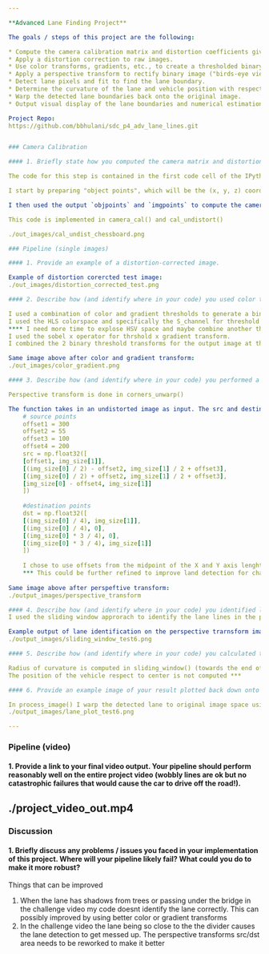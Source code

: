 ```yaml
---

**Advanced Lane Finding Project**

The goals / steps of this project are the following:

* Compute the camera calibration matrix and distortion coefficients given a set of chessboard images.
* Apply a distortion correction to raw images.
* Use color transforms, gradients, etc., to create a thresholded binary image.
* Apply a perspective transform to rectify binary image ("birds-eye view").
* Detect lane pixels and fit to find the lane boundary.
* Determine the curvature of the lane and vehicle position with respect to center.
* Warp the detected lane boundaries back onto the original image.
* Output visual display of the lane boundaries and numerical estimation of lane curvature and vehicle position.

Project Repo: 
https://github.com/bbhulani/sdc_p4_adv_lane_lines.git


### Camera Calibration

#### 1. Briefly state how you computed the camera matrix and distortion coefficients. Provide an example of a distortion corrected calibration image.

The code for this step is contained in the first code cell of the IPython notebook located in "./examples/example.ipynb" (or in lines # through # of the file called `some_file.py`).  

I start by preparing "object points", which will be the (x, y, z) coordinates of the chessboard corners in the world. Here I am assuming the chessboard is fixed on the (x, y) plane at z=0, such that the object points are the same for each calibration image.  Thus, `objp` is just a replicated array of coordinates, and `objpoints` will be appended with a copy of it every time I successfully detect all chessboard corners in a test image.  `imgpoints` will be appended with the (x, y) pixel position of each of the corners in the image plane with each successful chessboard detection.  

I then used the output `objpoints` and `imgpoints` to compute the camera calibration and distortion coefficients using the `cv2.calibrateCamera()` function.  I applied this distortion correction to the test image using the `cv2.undistort()` function and obtained this result: 

This code is implemented in camera_cal() and cal_undistort()

./out_images/cal_undist_chessboard.png

### Pipeline (single images)

#### 1. Provide an example of a distortion-corrected image. 

Example of distortion corercted test image:
./out_images/distortion_corrected_test.png

#### 2. Describe how (and identify where in your code) you used color transforms, gradients or other methods to create a thresholded binary image.  Provide an example of a binary image result.

I used a combination of color and gradient thresholds to generate a binary image color_gradient().  
I used the HLS colorspace and specifically the S_channel for threshold color transform  
**** I need more time to explose HSV space and maybe combine another threshold to solve the issue when there are shadows in the image. 
I used the sobel x operator for thrshold x gradient transform. 
I combined the 2 binary threshold transforms for the output image at this stage. 

Same image above after color and gradient transform:
./out_images/color_gradient.png

#### 3. Describe how (and identify where in your code) you performed a perspective transform and provide an example of a transformed image.

Perspective transform is done in corners_unwarp()

The function takes in an undistorted image as input. The src and destination pts are:
    # source points
    offset1 = 300
    offset2 = 55
    offset3 = 100
    offset4 = 200
    src = np.float32([
    [offset1, img_size[1]],
    [(img_size[0] / 2) - offset2, img_size[1] / 2 + offset3],
    [(img_size[0] / 2) + offset2, img_size[1] / 2 + offset3],
    [img_size[0] - offset4, img_size[1]]
    ])
      
    #destination points
    dst = np.float32([
    [(img_size[0] / 4), img_size[1]],
    [(img_size[0] / 4), 0],
    [(img_size[0] * 3 / 4), 0],
    [(img_size[0] * 3 / 4), img_size[1]]
    ])
    
    I chose to use offsets from the midpoint of the X and Y axis lenghts for src points. 
    *** This could be further refined to improve land detection for challenge video. Need more time to do that
    
Same image above after perspeftive transform:
./output_images/perspective_transform

#### 4. Describe how (and identify where in your code) you identified lane-line pixels and fit their positions with a polynomial?
I used the sliding window approrach to identify the lane lines in the perspective transformed image. Once the left lane and right lane pixels are identified I fit the pixels to a second order polynomial using np.polyfit. The left and right lane polynomials are smoothed so as to avoid transient changes in lane detection. 

Example output of lane identification on the perspective trarnsform image:
./output_images/sliding_window_test6.png

#### 5. Describe how (and identify where in your code) you calculated the radius of curvature of the lane and the position of the vehicle with respect to center.

Radius of curvature is computed in sliding_window() (towards the end of the function!)
The position of the vehicle respect to center is not computed ***

#### 6. Provide an example image of your result plotted back down onto the road such that the lane area is identified clearly.

In process_image() I warp the detected lane to original image space using inverse perspective matrix (Minv). I then stack that on the undistorted image as show in example below
./output_images/lane_plot_test6.png

---
```


### Pipeline (video)

#### 1. Provide a link to your final video output.  Your pipeline should perform reasonably well on the entire project video (wobbly lines are ok but no catastrophic failures that would cause the car to drive off the road!).

./project_video_out.mp4
---

### Discussion

#### 1. Briefly discuss any problems / issues you faced in your implementation of this project.  Where will your pipeline likely fail?  What could you do to make it more robust?

Things that can be improved
1. When the lane has shadows from trees or passing under the bridge in the challenge video my code doesnt identify the lane correctly. This can possibly improved by using better color or gradient transforms
2. In the challenge video the lane being so close to the the divider causes the lane detection to get messed up. The perspective transforms src/dst area needs to be reworked to make it better
